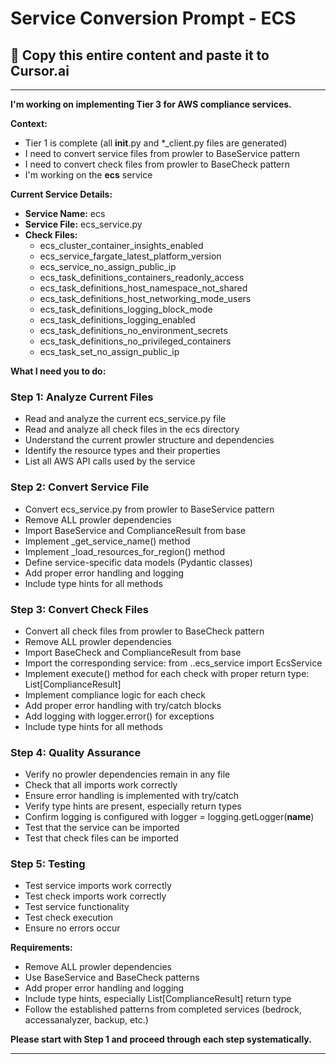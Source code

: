 # Service Conversion Prompt - ECS

## 🎯 Copy this entire content and paste it to Cursor.ai

---

**I'm working on implementing Tier 3 for AWS compliance services.**

**Context:**
- Tier 1 is complete (all __init__.py and *_client.py files are generated)
- I need to convert service files from prowler to BaseService pattern
- I need to convert check files from prowler to BaseCheck pattern
- I'm working on the **ecs** service

**Current Service Details:**
- **Service Name:** ecs
- **Service File:** ecs_service.py
- **Check Files:** 
  - ecs_cluster_container_insights_enabled
  - ecs_service_fargate_latest_platform_version
  - ecs_service_no_assign_public_ip
  - ecs_task_definitions_containers_readonly_access
  - ecs_task_definitions_host_namespace_not_shared
  - ecs_task_definitions_host_networking_mode_users
  - ecs_task_definitions_logging_block_mode
  - ecs_task_definitions_logging_enabled
  - ecs_task_definitions_no_environment_secrets
  - ecs_task_definitions_no_privileged_containers
  - ecs_task_set_no_assign_public_ip

**What I need you to do:**

### Step 1: Analyze Current Files
- Read and analyze the current ecs_service.py file
- Read and analyze all check files in the ecs directory
- Understand the current prowler structure and dependencies
- Identify the resource types and their properties
- List all AWS API calls used by the service

### Step 2: Convert Service File
- Convert ecs_service.py from prowler to BaseService pattern
- Remove ALL prowler dependencies
- Import BaseService and ComplianceResult from base
- Implement _get_service_name() method
- Implement _load_resources_for_region() method
- Define service-specific data models (Pydantic classes)
- Add proper error handling and logging
- Include type hints for all methods

### Step 3: Convert Check Files
- Convert all check files from prowler to BaseCheck pattern
- Remove ALL prowler dependencies
- Import BaseCheck and ComplianceResult from base
- Import the corresponding service: from ..ecs_service import EcsService
- Implement execute() method for each check with proper return type: List[ComplianceResult]
- Implement compliance logic for each check
- Add proper error handling with try/catch blocks
- Add logging with logger.error() for exceptions
- Include type hints for all methods

### Step 4: Quality Assurance
- Verify no prowler dependencies remain in any file
- Check that all imports work correctly
- Ensure error handling is implemented with try/catch
- Verify type hints are present, especially return types
- Confirm logging is configured with logger = logging.getLogger(__name__)
- Test that the service can be imported
- Test that check files can be imported

### Step 5: Testing
- Test service imports work correctly
- Test check imports work correctly
- Test service functionality
- Test check execution
- Ensure no errors occur

**Requirements:**
- Remove ALL prowler dependencies
- Use BaseService and BaseCheck patterns
- Add proper error handling and logging
- Include type hints, especially List[ComplianceResult] return type
- Follow the established patterns from completed services (bedrock, accessanalyzer, backup, etc.)

**Please start with Step 1 and proceed through each step systematically.**

---
